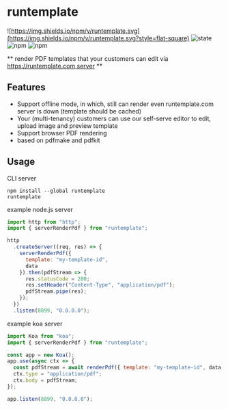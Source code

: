 # runtemplate

![https://img.shields.io/npm/v/runtemplate.svg](https://img.shields.io/npm/v/runtemplate.svg?style=flat-square)
![state](https://img.shields.io/badge/state-alpha-green.svg?style=flat-square)
![npm](https://img.shields.io/npm/dt/runtemplate.svg?maxAge=2592000&style=flat-square)
![npm](https://img.shields.io/npm/l/runtemplate.svg?style=flat-square)

** render PDF templates that your customers can edit via [https://runtemplate.com server](https://runtemplate.com) **

## Features

- Support offline mode, in which, still can render even runtemplate.com server is down (template should be cached)
- Your (multi-tenancy) customers can use our self-serve editor to edit, upload image and preview template
- Support browser PDF rendering
- based on pdfmake and pdfkit

## Usage

CLI server

```
npm install --global runtemplate
runtemplate
```

example node.js server

```js
import http from "http";
import { serverRenderPdf } from "runtemplate";

http
  .createServer((req, res) => {
    serverRenderPdf({
      template: "my-template-id",
      data
    }).then(pdfStream => {
      res.statusCode = 200;
      res.setHeader("Content-Type", "application/pdf");
      pdfStream.pipe(res);
    });
  })
  .listen(8899, "0.0.0.0");
```

example koa server

```js
import Koa from "koa";
import { serverRenderPdf } from "runtemplate";

const app = new Koa();
app.use(async ctx => {
  const pdfStream = await renderPdf({ template: "my-template-id", data });
  ctx.type = "application/pdf";
  ctx.body = pdfStream;
});

app.listen(8899, "0.0.0.0");
```
